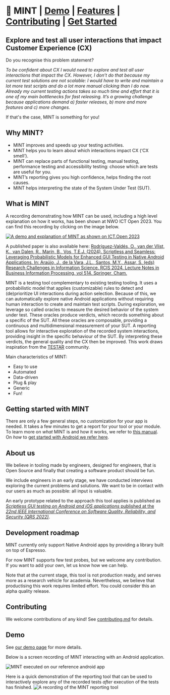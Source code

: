 # 🌿 MINT | [Demo](docs/demo.md) | [Features](docs/manual.md) | [Contributing](docs/contributing.md) | [Get Started](docs/android.md)

## Explore and test all user interactions that impact Customer Experience (CX)
Do you recognise this problem statement?

 _To be confident about CX I would need to explore and test all user interactions that impact the CX. However, I don’t do that because my current test solutions are not scalable: I would have to write and maintain a lot more test scripts and do a lot more manual clicking than I do now. Already my current testing actions takes so much time and effort that it is one of my main bottlenecks for fast releasing.
It’s a growing challenge because applications demand a) faster releases, b) more and more features and c) more changes._

If that's the case, MINT is something for you!

## Why MINT? 
* MINT improves and speeds up your testing activities.
* MINT helps you to learn about which interactions impact CX (‘CX smell’).
* MINT can replace parts of functional testing, manual testing, performance testing and accessibility testing: choose which are tests are useful for you. 
* MINT’s reporting gives you high confidence, helps finding the root causes.  
* MINT helps interpreting the state of the System Under Test (SUT). 

## What is MINT

A recording demonstrating how MINT can be used, including a high level explanation on how it works, has been shown at NWO ICT Open 2023. You can find this recording by clicking on the image below. 

[![A demo and explanation of MINT as shown on ICT.Open 2023](https://img.youtube.com/vi/VbTdEc23yX8/0.jpg)](https://www.youtube.com/watch?v=VbTdEc23yX8)

A published paper is also available here: [Rodríguez-Valdés, O., van der Vlist, K., van Dalen, R., Marín, B., Vos, T.E.J. (2024). Scriptless and Seamless: Leveraging Probabilistic Models for Enhanced GUI Testing in Native Android Applications. In: Araújo, J., de la Vara, J.L., Santos, M.Y., Assar, S. (eds) Research Challenges in Information Science. RCIS 2024. Lecture Notes in Business Information Processing, vol 514. Springer, Cham.](https://doi.org/10.1007/978-3-031-59468-7_10)

MINT is a testing tool complementary to existing testing tooling. It uses a probabilistic model that applies (customizable) rules to detect and (de)prioritize UI interactions during action selection. Because of this, we can automatically explore native Android applications without requiring human interaction to create and maintain test scripts. During exploration, we leverage so called oracles to measure the desired behavior of the system under test. These oracles produce verdicts, which records something about a specific of the SUT. All these oracles are composable, providing a continuous and multidimensional measurement of your SUT. A reporting tool allows for interactive exploration of the recorded system interactions, providing insight in the specific behaviour of the SUT. By interpreting these verdicts, the general quality and the CX then be improved. This work draws inspiration from the [TESTAR](https://github.com/TESTARtool/TESTAR_dev) community. 

Main characteristics of MINT:  

* Easy to use 
* Automated
* Data-driven 
* Plug & play 
* Generic 
* Fun! 

## Getting started with MINT
There are only a few general steps, no customization for your app is needed. It takes a few minutes to get a report for your tool or your module. To learn more on _what_ MINT is and how it works, we refer to [this manual](docs/manual.md). On _how_ to [get started with Android we refer here](docs/android.md).

## About us
We believe in tooling made by engineers, designed for engineers, that is Open Source and finally that creating a software product should be fun. 

We include engineers in an early stage, we have conducted interviews exploring the current problems and solutions. We want to be in contact with our users as much as possible: all input is valuable. 

An early prototype related to the approach this tool applies is published as [_Scriptless GUI testing on Android and iOS applications_ published at the _22nd IEEE International Conference on Software Quality, Reliability, and Security (QRS 2022)_](https://doi.org/10.1109/QRS57517.2022.00113).

## Development roadmap
MINT currently only support Native Android apps by providing a library built on top of Espresso. 

For now MINT supports few test probes, but we welcome any contribution. If you want to add your own, let us know how we can help. 

Note that at the current stage, this tool is not production ready, and serves more as a research vehicle for academia. Nevertheless, we believe that productising this work requires limited effort. You could consider this an alpha quality release. 

## Contributing
We welcome contributions of any kind! See [contributing.md](docs/contributing.md) for details. 

## Demo
See [our demo page](docs/demo.md) for more details.

Below is a screen recording of MINT interacting with an Android application. 

![MINT executed on our reference android app](docs/img/MINT-0.2.0-notally-02.gif)

Here is a quick demonstration of the reporting tool that can be used to interactively explore any of the recorded tests _after_ execution of the tests has finished. 
![A recording of the MINT reporting tool](docs/img/MINT-0.2.0-notally-report.gif)
